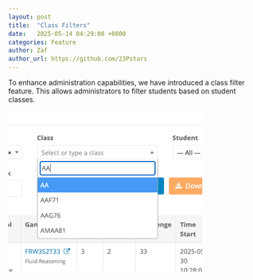 ```yaml
---
layout: post
title:  "Class Filters"
date:   2025-05-14 04:29:00 +0800
categories: Feature
author: Zaf
author_url: https://github.com/23Pstars
---
```


To enhance administration capabilities, we have introduced a class filter feature. This allows administrators to filter students based on student classes.

[![Class Filter](/assets/images/posts/2025/05/class-filter.png)](/assets/images/posts/2025/05/class-filter.png)